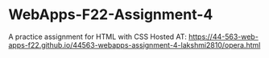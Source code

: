 # WebApps-F22-Assignment-4
A practice assignment for HTML with CSS
Hosted AT: https://44-563-web-apps-f22.github.io/44563-webapps-assignment-4-lakshmi2810/opera.html
